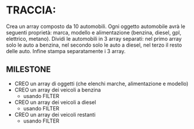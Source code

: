 # TRACCIA: 
Crea un array composto da 10 automobili.
Ogni oggetto automobile avrà le seguenti proprietà: marca, modello e alimentazione (benzina, diesel, gpl, elettrico, metano).
Dividi le automobili in 3 array separati: nel primo array solo le auto a benzina, nel secondo solo le auto a diesel, nel terzo il resto delle auto.
Infine stampa separatamente i 3 array.

## MILESTONE 
- CREO un array di oggetti (che elenchi marche, alimentazione e modello)
- CREO un array dei veicoli a benzina
    * usando FILTER 
-  CREO un array dei veicoli a diesel
    * usando FILTER 
-  CREO un array dei veicoli restanti
    * usando FILTER 